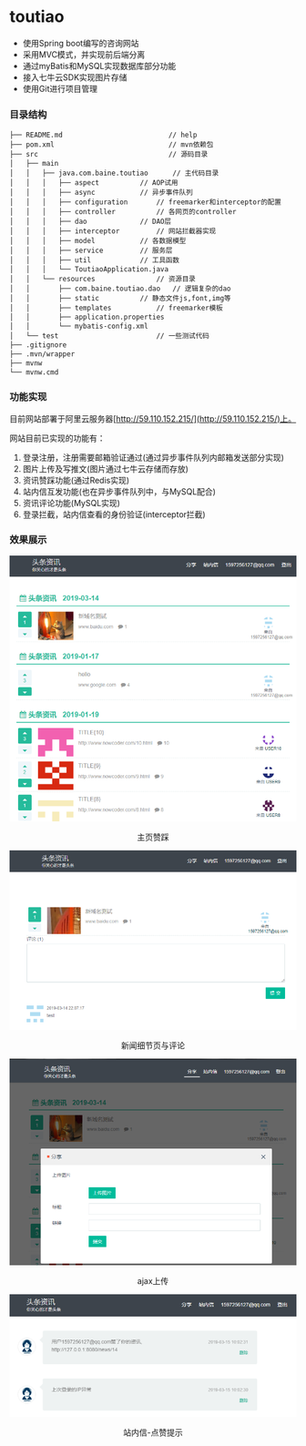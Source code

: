 # toutiao

* 使用Spring boot编写的咨询网站
* 采用MVC模式，并实现前后端分离
* 通过myBatis和MySQL实现数据库部分功能
* 接入七牛云SDK实现图片存储
* 使用Git进行项目管理

### 目录结构

```
├── README.md               	 	   // help
├── pom.xml                 	 	   // mvn依赖包
├── src                     		   // 源码目录
│   ├── main
│   │	├── java.com.baine.toutiao		// 主代码目录
│   │	│	├── aspect			// AOP试用
│   │	│	├── async			// 异步事件队列
│   │	│	├── configuration		// freemarker和interceptor的配置
│   │	│	├── controller			// 各网页的controller
│   │	│	├── dao				// DAO层
│   │	│	├── interceptor			// 网站拦截器实现
│   │	│	├── model			// 各数据模型
│   │	│	├── service			// 服务层
│   │	│	├── util			// 工具函数
│   │	│	└── ToutiaoApplication.java
│   │	└── resources				// 资源目录
│   │		├── com.baine.toutiao.dao	// 逻辑复杂的dao
│   │		├── static			// 静态文件js,font,img等
│   │		├── templates			// freemarker模板
│   │		├── application.properties	
│   │		└── mybatis-config.xml		
│   └── test						// 一些测试代码
├── .gitignore
├── .mvn/wrapper
├── mvnw
└── mvnw.cmd
```

### 功能实现

目前网站部署于阿里云服务器[http://59.110.152.215/](http://59.110.152.215/)上。

网站目前已实现的功能有：
1. 登录注册，注册需要邮箱验证通过(通过异步事件队列内邮箱发送部分实现)
2. 图片上传及写推文(图片通过七牛云存储而存放)
3. 资讯赞踩功能(通过Redis实现)
4. 站内信互发功能(也在异步事件队列中，与MySQL配合)
5. 资讯评论功能(MySQL实现)
6. 登录拦截，站内信查看的身份验证(interceptor拦截)

### 效果展示
![主页](/presentation/home_page.png)

<center>主页赞踩<center>

![新闻细节页](/presentation/detail.png)

<center>新闻细节页与评论<center>

![上传页](/presentation/upload.png)

<center>ajax上传<center>

![站内信页](/presentation/message.png)

<center>站内信-点赞提示<center>
